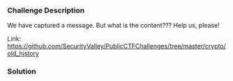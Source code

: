 ### Challenge Description 

We have captured a message. But what is the content??? Help us, please!

Link: https://github.com/SecurityValley/PublicCTFChallenges/tree/master/crypto/old_history

### Solution

